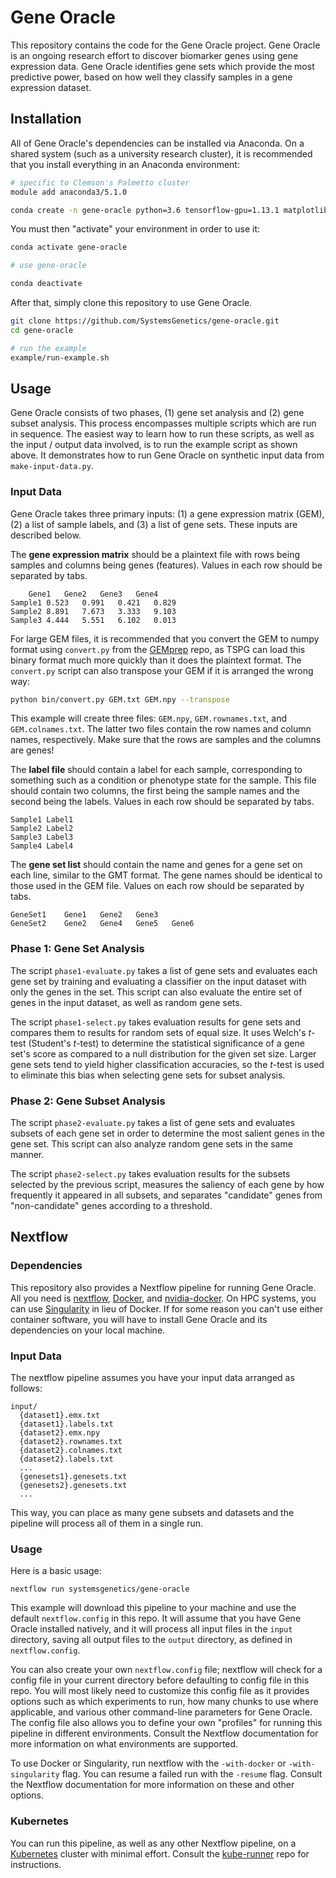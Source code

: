 # Gene Oracle

This repository contains the code for the Gene Oracle project. Gene Oracle is an ongoing research effort to discover biomarker genes using gene expression data. Gene Oracle identifies gene sets which provide the most predictive power, based on how well they classify samples in a gene expression dataset.

## Installation

All of Gene Oracle's dependencies can be installed via Anaconda. On a shared system (such as a university research cluster), it is recommended that you install everything in an Anaconda environment:

```bash
# specific to Clemson's Palmetto cluster
module add anaconda3/5.1.0

conda create -n gene-oracle python=3.6 tensorflow-gpu=1.13.1 matplotlib numpy pandas scikit-learn seaborn
```

You must then "activate" your environment in order to use it:
```bash
conda activate gene-oracle

# use gene-oracle

conda deactivate
```

After that, simply clone this repository to use Gene Oracle.
```bash
git clone https://github.com/SystemsGenetics/gene-oracle.git
cd gene-oracle

# run the example
example/run-example.sh
```

## Usage

Gene Oracle consists of two phases, (1) gene set analysis and (2) gene subset analysis. This process encompasses multiple scripts which are run in sequence. The easiest way to learn how to run these scripts, as well as the input / output data involved, is to run the example script as shown above. It demonstrates how to run Gene Oracle on synthetic input data from `make-input-data.py`.

### Input Data

Gene Oracle takes three primary inputs: (1) a gene expression matrix (GEM), (2) a list of sample labels, and (3) a list of gene sets. These inputs are described below.

The __gene expression matrix__ should be a plaintext file with rows being samples and columns being genes (features). Values in each row should be separated by tabs.
```
	Gene1	Gene2	Gene3	Gene4
Sample1	0.523	0.991	0.421	0.829
Sample2	8.891	7.673	3.333	9.103
Sample3	4.444	5.551	6.102	0.013
```

For large GEM files, it is recommended that you convert the GEM to numpy format using `convert.py` from the [GEMprep](https://github.com/SystemsGenetics/GEMprep) repo, as TSPG can load this binary format much more quickly than it does the plaintext format. The `convert.py` script can also transpose your GEM if it is arranged the wrong way:
```bash
python bin/convert.py GEM.txt GEM.npy --transpose
```

This example will create three files: `GEM.npy`, `GEM.rownames.txt`, and `GEM.colnames.txt`. The latter two files contain the row names and column names, respectively. Make sure that the rows are samples and the columns are genes!

The __label file__ should contain a label for each sample, corresponding to something such as a condition or phenotype state for the sample. This file should contain two columns, the first being the sample names and the second being the labels. Values in each row should be separated by tabs.
```
Sample1	Label1
Sample2	Label2
Sample3	Label3
Sample4	Label4
```

The __gene set list__ should contain the name and genes for a gene set on each line, similar to the GMT format. The gene names should be identical to those used in the GEM file. Values on each row should be separated by tabs.
```
GeneSet1	Gene1	Gene2	Gene3
GeneSet2	Gene2	Gene4	Gene5	Gene6
```

### Phase 1: Gene Set Analysis

The script `phase1-evaluate.py` takes a list of gene sets and evaluates each gene set by training and evaluating a classifier on the input dataset with only the genes in the set. This script can also evaluate the entire set of genes in the input dataset, as well as random gene sets.

The script `phase1-select.py` takes evaluation results for gene sets and compares them to results for random sets of equal size. It uses Welch's _t_-test (Student's _t_-test) to determine the statistical significance of a gene set's score as compared to a null distribution for the given set size. Larger gene sets tend to yield higher classification accuracies, so the _t_-test is used to eliminate this bias when selecting gene sets for subset analysis.

### Phase 2: Gene Subset Analysis

The script `phase2-evaluate.py` takes a list of gene sets and evaluates subsets of each gene set in order to determine the most salient genes in the gene set. This script can also analyze random gene sets in the same manner.

The script `phase2-select.py` takes evaluation results for the subsets selected by the previous script, measures the saliency of each gene by how frequently it appeared in all subsets, and separates "candidate" genes from "non-candidate" genes according to a threshold.

## Nextflow

### Dependencies

This repository also provides a Nextflow pipeline for running Gene Oracle. All you need is [nextflow](https://nextflow.io/), [Docker](https://docker.com/), and [nvidia-docker](https://github.com/NVIDIA/nvidia-docker). On HPC systems, you can use [Singularity](https://www.sylabs.io/singularity/) in lieu of Docker. If for some reason you can't use either container software, you will have to install Gene Oracle and its dependencies on your local machine.

### Input Data

The nextflow pipeline assumes you have your input data arranged as follows:
```
input/
  {dataset1}.emx.txt
  {dataset1}.labels.txt
  {dataset2}.emx.npy
  {dataset2}.rownames.txt
  {dataset2}.colnames.txt
  {dataset2}.labels.txt
  ...
  {genesets1}.genesets.txt
  {genesets2}.genesets.txt
  ...
```

This way, you can place as many gene subsets and datasets and the pipeline will process all of them in a single run.

### Usage

Here is a basic usage:
```
nextflow run systemsgenetics/gene-oracle
```

This example will download this pipeline to your machine and use the default `nextflow.config` in this repo. It will assume that you have Gene Oracle installed natively, and it will process all input files in the `input` directory, saving all output files to the `output` directory, as defined in `nextflow.config`.

You can also create your own `nextflow.config` file; nextflow will check for a config file in your current directory before defaulting to config file in this repo. You will most likely need to customize this config file as it provides options such as which experiments to run, how many chunks to use where applicable, and various other command-line parameters for Gene Oracle. The config file also allows you to define your own "profiles" for running this pipeline in different environments. Consult the Nextflow documentation for more information on what environments are supported.

To use Docker or Singularity, run nextflow with the `-with-docker` or `-with-singularity` flag. You can resume a failed run with the `-resume` flag. Consult the Nextflow documentation for more information on these and other options.

### Kubernetes

You can run this pipeline, as well as any other Nextflow pipeline, on a [Kubernetes](https://kubernetes.io/) cluster with minimal effort. Consult the [kube-runner](https://github.com/SystemsGenetics/kube-runner) repo for instructions.
